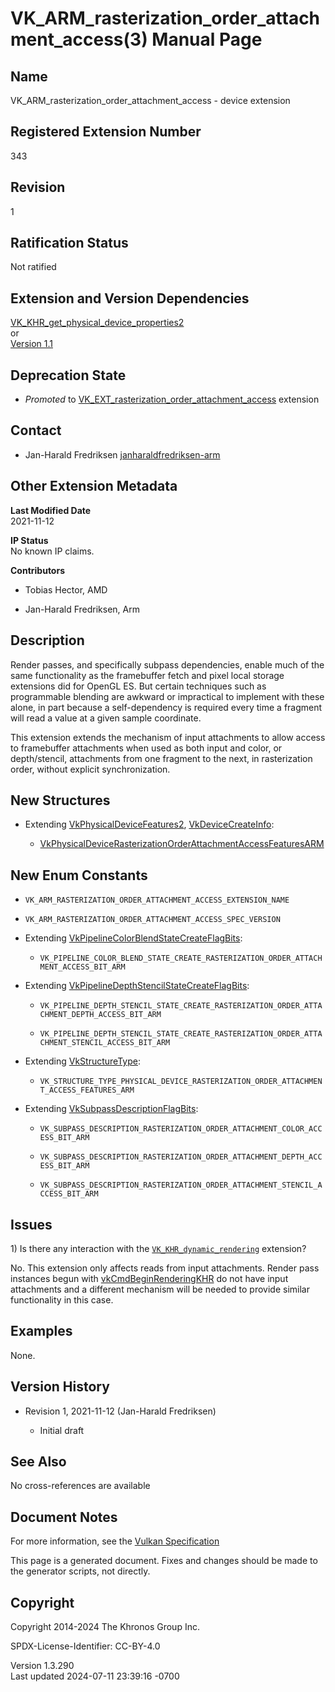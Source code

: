 # VK_ARM_rasterization_order_attachment_access(3) Manual Page

## Name

VK_ARM_rasterization_order_attachment_access - device extension



## <a href="#_registered_extension_number" class="anchor"></a>Registered Extension Number

343

## <a href="#_revision" class="anchor"></a>Revision

1

## <a href="#_ratification_status" class="anchor"></a>Ratification Status

Not ratified

## <a href="#_extension_and_version_dependencies" class="anchor"></a>Extension and Version Dependencies

[VK_KHR_get_physical_device_properties2](https://registry.khronos.org/vulkan/specs/1.3-extensions/man/html/VK_KHR_get_physical_device_properties2.html)  
or  
[Version 1.1](#versions-1.1)  

## <a href="#_deprecation_state" class="anchor"></a>Deprecation State

- *Promoted* to
  [VK_EXT_rasterization_order_attachment_access](https://registry.khronos.org/vulkan/specs/1.3-extensions/man/html/VK_EXT_rasterization_order_attachment_access.html)
  extension

## <a href="#_contact" class="anchor"></a>Contact

- Jan-Harald Fredriksen <a
  href="https://github.com/KhronosGroup/Vulkan-Docs/issues/new?body=%5BVK_ARM_rasterization_order_attachment_access%5D%20@janharaldfredriksen-arm%0A*Here%20describe%20the%20issue%20or%20question%20you%20have%20about%20the%20VK_ARM_rasterization_order_attachment_access%20extension*"
  target="_blank"
  rel="nofollow noopener"><em></em>janharaldfredriksen-arm</a>

## <a href="#_other_extension_metadata" class="anchor"></a>Other Extension Metadata

**Last Modified Date**  
2021-11-12

**IP Status**  
No known IP claims.

**Contributors**  
- Tobias Hector, AMD

- Jan-Harald Fredriksen, Arm

## <a href="#_description" class="anchor"></a>Description

Render passes, and specifically subpass dependencies, enable much of the
same functionality as the framebuffer fetch and pixel local storage
extensions did for OpenGL ES. But certain techniques such as
programmable blending are awkward or impractical to implement with these
alone, in part because a self-dependency is required every time a
fragment will read a value at a given sample coordinate.

This extension extends the mechanism of input attachments to allow
access to framebuffer attachments when used as both input and color, or
depth/stencil, attachments from one fragment to the next, in
rasterization order, without explicit synchronization.

## <a href="#_new_structures" class="anchor"></a>New Structures

- Extending [VkPhysicalDeviceFeatures2](https://registry.khronos.org/vulkan/specs/1.3-extensions/man/html/VkPhysicalDeviceFeatures2.html),
  [VkDeviceCreateInfo](https://registry.khronos.org/vulkan/specs/1.3-extensions/man/html/VkDeviceCreateInfo.html):

  - [VkPhysicalDeviceRasterizationOrderAttachmentAccessFeaturesARM](https://registry.khronos.org/vulkan/specs/1.3-extensions/man/html/VkPhysicalDeviceRasterizationOrderAttachmentAccessFeaturesARM.html)

## <a href="#_new_enum_constants" class="anchor"></a>New Enum Constants

- `VK_ARM_RASTERIZATION_ORDER_ATTACHMENT_ACCESS_EXTENSION_NAME`

- `VK_ARM_RASTERIZATION_ORDER_ATTACHMENT_ACCESS_SPEC_VERSION`

- Extending
  [VkPipelineColorBlendStateCreateFlagBits](https://registry.khronos.org/vulkan/specs/1.3-extensions/man/html/VkPipelineColorBlendStateCreateFlagBits.html):

  - `VK_PIPELINE_COLOR_BLEND_STATE_CREATE_RASTERIZATION_ORDER_ATTACHMENT_ACCESS_BIT_ARM`

- Extending
  [VkPipelineDepthStencilStateCreateFlagBits](https://registry.khronos.org/vulkan/specs/1.3-extensions/man/html/VkPipelineDepthStencilStateCreateFlagBits.html):

  - `VK_PIPELINE_DEPTH_STENCIL_STATE_CREATE_RASTERIZATION_ORDER_ATTACHMENT_DEPTH_ACCESS_BIT_ARM`

  - `VK_PIPELINE_DEPTH_STENCIL_STATE_CREATE_RASTERIZATION_ORDER_ATTACHMENT_STENCIL_ACCESS_BIT_ARM`

- Extending [VkStructureType](https://registry.khronos.org/vulkan/specs/1.3-extensions/man/html/VkStructureType.html):

  - `VK_STRUCTURE_TYPE_PHYSICAL_DEVICE_RASTERIZATION_ORDER_ATTACHMENT_ACCESS_FEATURES_ARM`

- Extending
  [VkSubpassDescriptionFlagBits](https://registry.khronos.org/vulkan/specs/1.3-extensions/man/html/VkSubpassDescriptionFlagBits.html):

  - `VK_SUBPASS_DESCRIPTION_RASTERIZATION_ORDER_ATTACHMENT_COLOR_ACCESS_BIT_ARM`

  - `VK_SUBPASS_DESCRIPTION_RASTERIZATION_ORDER_ATTACHMENT_DEPTH_ACCESS_BIT_ARM`

  - `VK_SUBPASS_DESCRIPTION_RASTERIZATION_ORDER_ATTACHMENT_STENCIL_ACCESS_BIT_ARM`

## <a href="#_issues" class="anchor"></a>Issues

1\) Is there any interaction with the
[`VK_KHR_dynamic_rendering`](VK_KHR_dynamic_rendering.html) extension?

No. This extension only affects reads from input attachments. Render
pass instances begun with
[vkCmdBeginRenderingKHR](https://registry.khronos.org/vulkan/specs/1.3-extensions/man/html/vkCmdBeginRenderingKHR.html) do not have input
attachments and a different mechanism will be needed to provide similar
functionality in this case.

## <a href="#_examples" class="anchor"></a>Examples

None.

## <a href="#_version_history" class="anchor"></a>Version History

- Revision 1, 2021-11-12 (Jan-Harald Fredriksen)

  - Initial draft

## <a href="#_see_also" class="anchor"></a>See Also

No cross-references are available

## <a href="#_document_notes" class="anchor"></a>Document Notes

For more information, see the <a
href="https://registry.khronos.org/vulkan/specs/1.3-extensions/html/vkspec.html#VK_ARM_rasterization_order_attachment_access"
target="_blank" rel="noopener">Vulkan Specification</a>

This page is a generated document. Fixes and changes should be made to
the generator scripts, not directly.

## <a href="#_copyright" class="anchor"></a>Copyright

Copyright 2014-2024 The Khronos Group Inc.

SPDX-License-Identifier: CC-BY-4.0

Version 1.3.290  
Last updated 2024-07-11 23:39:16 -0700
